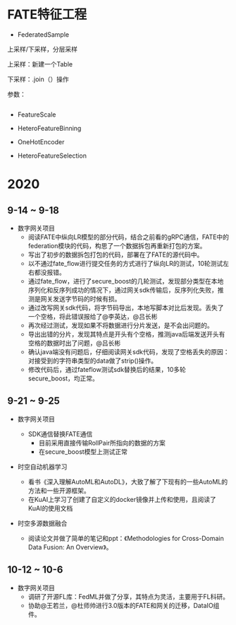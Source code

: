 # FATE特征工程

- FederatedSample

上采样/下采样，分层采样

上采样：新建一个Table

下采样：.join（）操作

参数：

```python

```



- FeatureScale



- HeteroFeatureBinning



- OneHotEncoder



- HeteroFeatureSelection





# 2020

## 9-14 ~ 9-18

- 数字网关项目
  - 阅读FATE中纵向LR模型的部分代码，结合之前看的gRPC通信，FATE中的federation模块的代码，构思了一个数据拆包再重新打包的方案。
  - 写出了初步的数据拆包打包的代码，部署在了FATE的源代码中。
  - 以不通过fate_flow进行提交任务的方式进行了纵向LR的测试，10轮测试左右都没报错。
  - 通过fate_flow，进行了secure_boost的几轮测试，发现部分类型在本地序列化和反序列成功的情况下，通过网关sdk传输后，反序列化失败，推测是网关发送字节码的时候有损。
  - 通过改写网关sdk代码，将字节码导出，本地写脚本对比后发现。丢失了一个空格，将此错误报给了@李英达，@吕长彬
  - 再次经过测试，发现如果不将数据进行分片发送，是不会出问题的。
  - 导出出错的分片，发现其特点是开头有个空格，推测java后端发送开头有空格的数据时出了问题，@吕长彬
  - 确认java端没有问题后，仔细阅读网关sdk代码，发现了空格丢失的原因：对接受到的字符串类型的data做了strip()操作。
  - 修改代码后，通过fateflow测试sdk替换后的结果，10多轮secure_boost，均正常。

## 9-21 ~ 9-25

- 数字网关项目
  - SDK通信替换FATE通信
    - 目前采用直接传输RollPair所指向的数据的方案
    - 在secure_boost模型上测试正常

- 时空自动机器学习
  - 看书《深入理解AutoML和AutoDL》，大致了解了下现有的一些AutoML的方法和一些开源框架。
  - 在KuAI上学习了创建了自定义的docker镜像并上传和使用，且阅读了KuAI的使用文档

- 时空多源数据融合
  - 阅读论文并做了简单的笔记和ppt：《Methodologies for Cross-Domain Data Fusion: An Overview》。

## 10-12 ~ 10-6

- 数字网关项目
  - 调研了开源FL库：FedML并做了分享，其特点为灵活，主要用于FL科研。
  - 协助@王若兰，@杜师帅进行3.0版本的FATE和网关的迁移，DataIO组件。